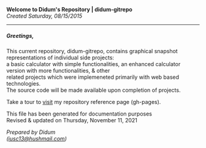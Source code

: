 **Welcome to Didum's Repository | didum-gitrepo**<br/>
*Created Saturday, 08/15/2015*

---

##### Greetings,

This current repository, didum-gitrepo, contains graphical snapshot representations of individual side projects:<br/>
a basic calculator with simple functionalities, an enhanced calculator version with more functionalities, & other<br/> related projects which were implemeneted primarily with web based technologies.<br/>
The source code will be made available upon completion of projects.


Take a tour to [visit](https://isdidum.github.io/didum-gitrepo/) my repository reference page (gh-pages).

This file has been generated for documentation purposes<br/>
Revised & updated on Thursday, November 11, 2021

*Prepared by Didum* <br/>
*(iusc13@hushmail.com)*
